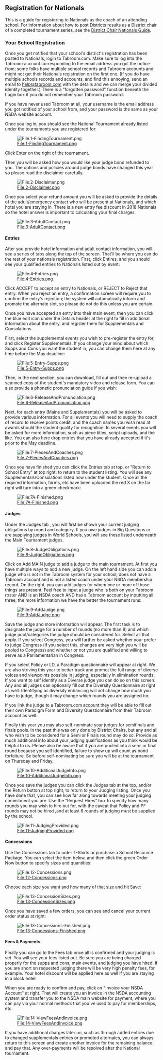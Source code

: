 ## Registration for Nationals

This is a guide for registering to Nationals as the coach of an
attending school. For information about how to post Districts results as
a District chair of a completed tournament series, see the [District
Chair Nationals Guide](District_Chair_Nationals_Guide "wikilink").

### Your School Registration

Once you get notified that your school's district's registration has
been posted to Nationals, login to Tabroom.com. Make sure to log into
the Tabroom account corresponding to the email address you got the
notice from; some folks have multiple school records and Tabroom
accounts and might not get their Nationals registration on the first
one. (If you do have multiple schools records and accounts, and find
this annoying, send an email to help@tabroom.com with the details and we
can merge your divided identity together.) There is a "forgotten
password" function beneath the Login box if you do not remember your
Tabroom password.

If you have never used Tabroom at all, your username is the email
address you got notified of your school from, and your password is the
same as your NSDA website account.

Once you log in, you should see the National Tournament already listed
under the tournaments you are registered for:

<figure>
<img src="1-FindingTournament.png"
title="File:1-FindingTournament.png" />
<figcaption><a
href="File:1-FindingTournament.png">File:1-FindingTournament.png</a></figcaption>
</figure>

Click Enter on the right of the tournament.

Then you will be asked how you would like your judge bond refunded to
you. The options and policies around judge bonds have changed this year
so please read the disclaimer carefully.

<figure>
<img src="2-Disclaimer.png" title="File:2-Disclaimer.png" />
<figcaption><a
href="File:2-Disclaimer.png">File:2-Disclaimer.png</a></figcaption>
</figure>

Once you select your refund amount you will be asked to provide the
details of the adult/emergency contact who will be present at Nationals,
and which hotel you are staying in. There is a new entry fee discount in
2018 Nationals so the hotel answer is important to calculating your
final charges.

<figure>
<img src="3-AdultContact.png" title="File:3-AdultContact.png" />
<figcaption><a
href="File:3-AdultContact.png">File:3-AdultContact.png</a></figcaption>
</figure>

#### Entries

After you provide hotel information and adult contact information, you
will see a series of tabs along the top of the screen. That'll be where
you can do the rest of your nationals registration. First, click
Entires, and you should see your qualified entries to Nationals listed
out by event:

<figure>
<img src="4-Entries.png" title="File:4-Entries.png" />
<figcaption><a
href="File:4-Entries.png">File:4-Entries.png</a></figcaption>
</figure>

Click ACCEPT to accept an entry to Nationals, or REJECT to Reject that
entry. When you reject an entry, a confirmation screen will require you
to confirm the entry's rejection; the system will automatically inform
and promote the alternate slot, so please do not do this unless you are
certain.

Once you have accepted an entry into their main event, then you can
click the blue edit icon under the Details header at the right to fill
in additional information about the entry, and register them for
Supplementals and Consolations.

First, select the supplemental events you wish to pre-register the entry
for, and click Register Supplementals. If you change your mind about
which Supps and Cons you want the student in, you can change them here
at any time before the May deadline:

<figure>
<img src="5-Entry-Supps.png" title="File:5-Entry-Supps.png" />
<figcaption><a
href="File:5-Entry-Supps.png">File:5-Entry-Supps.png</a></figcaption>
</figure>

Then, in the next section, you can download, fill out and then re-upload
a scanned copy of the student's mandatory video and release form. You
can also provide a phonetic pronunciation guide if you wish:

<figure>
<img src="6-ReleaseAndPronunciation.png"
title="File:6-ReleaseAndPronunciation.png" />
<figcaption><a
href="File:6-ReleaseAndPronunciation.png">File:6-ReleaseAndPronunciation.png</a></figcaption>
</figure>

Next, for each entry (Mains and Supplementals) you will be asked to
provide various information. For all events you will need to supply the
coach of record to receive points credit, and the coach names you wish
read at awards should the student qualify for recognition. In several
events you will be asked for more information, such as piece titles,
script uploads, and the like. You can also here drop entries that you
have already accepted if it's prior to the May deadline.

<figure>
<img src="7-PiecesAndCoaches.png" title="File:7-PiecesAndCoaches.png" />
<figcaption><a
href="File:7-PiecesAndCoaches.png">File:7-PiecesAndCoaches.png</a></figcaption>
</figure>

Once you have finished you can click the Entries tab at top, or "Return
to School Entry" at top right, to return to the student listing. You
will see any Supplementals/Consolations listed now under the student.
Once all the required information, forms, etc have been uploaded the red
X on the far right will turn into a green checkmark:

<figure>
<img src="7A-Finished.png" title="File:7A-Finished.png" />
<figcaption><a
href="File:7A-Finished.png">File:7A-Finished.png</a></figcaption>
</figure>

#### Judges

Under the Judges tab , you will first be shown your current judging
obligations by round and category. If you owe judges in Big Questions or
are supplying judges in World Schools, you will see those listed
underneath the Main Tournament judges.

<figure>
<img src="8-JudgeObligations.png" title="File:8-JudgeObligations.png" />
<figcaption><a
href="File:8-JudgeObligations.png">File:8-JudgeObligations.png</a></figcaption>
</figure>

Click on Add MAIN judge to add a judge to the main tournament. At first
you have multiple ways to add a new judge. On the left hand side you can
add a judge who is not in the Tabroom system for your school, does not
have a Tabroom account and is not a listed coach under your NSDA
membership record. On the right, you can add judges for whom one or more
of those things are present. Feel free to input a judge who is both on
your Tabroom roster AND is an NSDA coach AND has a Tabroom account by
inputting all three; the more information we have the better the
tournament runs:

<figure>
<img src="9-AddJudge.png" title="File:9-AddJudge.png" />
<figcaption><a
href="File:9-AddJudge.png">File:9-AddJudge.png</a></figcaption>
</figure>

Save the judge and more information will appear. The first task is to
designate the judge for a number of rounds (no more than 8) and which
judge pool/categories the judge should be considered for. Select all
that apply. If you select Congress, you will further be asked whether
your prefer to judge Congress (if you select this, changes are very high
you will be pooled to Congress) and whether or not you are qualified and
willing to serve as a Parliamentarian in Congress.

If you select Policy or LD, a Paradigm questionnaire will appear at
right. We are also striving this year to better track and promot the
full range of diverse voices and viewpoints possible in judging,
especially in elimination rounds. If you want to self identify as a
Diverse judge you can do so on this screen. Any and all judges can
optionally fill out the Diversity Questionnaire at right as well.
Identifying as diversity enhancing will not change how much you have to
judge, though it may change which rounds you are assigned for.

If you link the judge to a Tabroom.com account they will be able to fill
out their own Paradigm Form and Diversity Questionnaire from their
Tabroom account as well.

Finally this year you may also self-nominate your judges for semifinals
and finals pools. In the past this was only done by District Chairs, but
any and all who wish to be considered for a Semi or Finals round may do
so. Provide as much additional info about your judging qualifications as
you think would be helpful to us. Please also be aware that if you are
pooled into a semi or final round because you self identified, failure
to show up will count as bond forfeiture. So before self-nominating be
sure you will be at the tournament on Thursday and Friday.

<figure>
<img src="10-AdditionalJudgeInfo.png"
title="File:10-AdditionalJudgeInfo.png" />
<figcaption><a
href="File:10-AdditionalJudgeInfo.png">File:10-AdditionalJudgeInfo.png</a></figcaption>
</figure>

Once you save the judges you can click the Judges tab at the top, and/or
the Return button at top right, to return to your Judging listing. Once
you have done that, you can see how far along towards meeting your
judging commitment you are. Use the "Request Hires" box to specify how
many rounds you may wish to hire out for, with the caveat that Policy
and PF rounds may not be hired ,and at least 6 rounds of judging must be
supplied by the school.

<figure>
<img src="11-JudgingProvided.png" title="File:11-JudgingProvided.png" />
<figcaption><a
href="File:11-JudgingProvided.png">File:11-JudgingProvided.png</a></figcaption>
</figure>

#### Concessions

Use the Concessions tab to order T-Shirts or purchase a School Resource
Package. You can select the item below, and then click the green Order
Now button to specify sizes and quantities:

<figure>
<img src="12-Concessions.png" title="File:12-Concessions.png" />
<figcaption><a
href="File:12-Concessions.png">File:12-Concessions.png</a></figcaption>
</figure>

Choose each size you want and how many of that size and hit Save:

<figure>
<img src="13-ConcessionSizes.png" title="File:13-ConcessionSizes.png" />
<figcaption><a
href="File:13-ConcessionSizes.png">File:13-ConcessionSizes.png</a></figcaption>
</figure>

Once you have saved a few orders, you can see and cancel your current
order status at right:

<figure>
<img src="13-Concessions-Finished.png"
title="File:13-Concessions-Finished.png" />
<figcaption><a
href="File:13-Concessions-Finished.png">File:13-Concessions-Finished.png</a></figcaption>
</figure>

#### Fees & Payments

Finally you can go to the Fees tab once all is confirmed and your
judging is set. You will see your fees listed out. Be sure you are being
charged properly for the supps and cons, main events, and judging you
have hired. if you are short on requested judging there will be very
high penalty fees, for example. Your hotel discount will be applied here
as well if you are staying in a block hotel.

When you are ready to confirm and pay, click on "Invoice your NSDA
Account" at right. That will create you an invoice in the NSDA
accounting system and transfer you to the NSDA main website for payment,
where you can pay via your normal methods that you've used to pay for
memberships, etc.

<figure>
<img src="14-ViewFeesAndInvoice.png"
title="File:14-ViewFeesAndInvoice.png" />
<figcaption><a
href="File:14-ViewFeesAndInvoice.png">File:14-ViewFeesAndInvoice.png</a></figcaption>
</figure>

If you have additional charges later on, such as through added entries
due to changed supplementals entries or promoted alternates, you can
always return to this screen and create another invoice for the
remaining balance, and pay that. Any over-payments will be resolved
after the National tournament.